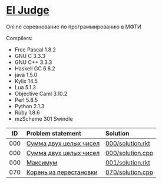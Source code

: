 # [El Judge](http://acm.mipt.ru/judge/problems.pl)

Online соревнование по программированию в МФТИ

Compilers:

- Free Pascal 1.8.2
- GNU C 3.3.3
- GNU C++ 3.3.3
- Haskell GC 6.8.2
- java 1.5.0
- Kylix 14.5
- Lua 5.1.3
- Objective Caml 3.10.2
- Perl 5.8.5
- Python 2.1.3
- Ruby 1.8.6
- mzScheme 301 Swindle


| ID  | Problem statement                                                                     | Solution                              |
|:---:|:--------------------------------------------------------------------------------------|:--------------------------------------|
| 000 | [Сумма двух целых чисел           ](http://acm.mipt.ru/judge/problems.pl?problem=000) | [000/solution.rkt](000/solution.rkt)  |
| 000 | [Сумма двух целых чисел           ](http://acm.mipt.ru/judge/problems.pl?problem=000) | [000/solution.cpp](000/solution.cpp)  |
| 000 | [Максимум                         ](http://acm.mipt.ru/judge/problems.pl?problem=001) | [001/solution.rkt](001/solution.rkt)  |
| 070 | [Корень из перестановки           ](http://acm.mipt.ru/judge/problems.pl?problem=070) | [070/solution.cpp](070/solution.cpp)  |
